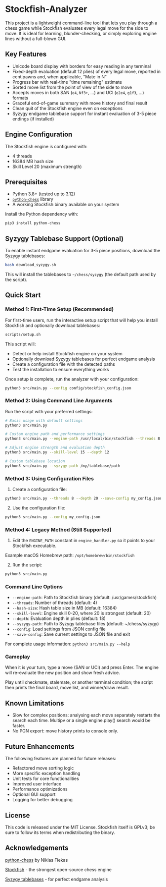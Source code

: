 # Stockfish-Analyzer

This project is a lightweight command-line tool that lets you play through a
chess game while Stockfish evaluates every legal move for the side to move. It
is ideal for learning, blunder-checking, or simply exploring engine lines
without a full-blown GUI.

## Key Features

- Unicode board display with borders for easy reading in any terminal
- Fixed-depth evaluation (default 12 plies) of every legal move, reported in
  centipawns and, when applicable, "Mate in N"
- Progress bar with real-time "time remaining" estimate
- Sorted move list from the point of view of the side to move
- Accepts moves in both SAN (`e4`, `Nf3+`, …) and UCI (`e2e4`, `g1f3`, …)
  formats
- Graceful end-of-game summary with move history and final result
- Clean quit of the Stockfish engine even on exceptions
- Syzygy endgame tablebase support for instant evaluation of 3-5 piece endings
  (if installed)

## Engine Configuration

The Stockfish engine is configured with:
- 4 threads
- 16384 MB hash size
- Skill Level 20 (maximum strength)

## Prerequisites

- Python 3.8+ (tested up to 3.12)
- [`python-chess`](https://pypi.org/project/python-chess/) library
- A working Stockfish binary available on your system

Install the Python dependency with:

```bash
pip3 install python-chess
```

## Syzygy Tablebase Support (Optional)

To enable instant endgame evaluation for 3-5 piece positions, download the
Syzygy tablebases:

```bash
bash download_syzygy.sh
```

This will install the tablebases to `~/chess/syzygy` (the default path used by
the script).

## Quick Start

### Method 1: First-Time Setup (Recommended)

For first-time users, run the interactive setup script that will help you install Stockfish and optionally download tablebases:

```bash
scripts/setup.sh
```

This script will:
- Detect or help install Stockfish engine on your system
- Optionally download Syzygy tablebases for perfect endgame analysis
- Create a configuration file with the detected paths
- Test the installation to ensure everything works

Once setup is complete, run the analyzer with your configuration:

```bash
python3 src/main.py --config config/stockfish_config.json
```

### Method 2: Using Command Line Arguments

Run the script with your preferred settings:

```bash
# Basic usage with default settings
python3 src/main.py

# Custom engine path and performance settings
python3 src/main.py --engine-path /usr/local/bin/stockfish --threads 8 --hash-size 8192

# Adjust engine strength and evaluation depth
python3 src/main.py --skill-level 15 --depth 12

# Custom tablebase location
python3 src/main.py --syzygy-path /my/tablebase/path
```

### Method 3: Using Configuration Files

1. Create a configuration file:

```bash
python3 src/main.py --threads 8 --depth 20 --save-config my_config.json
```

2. Use the configuration file:

```bash
python3 src/main.py --config my_config.json
```

### Method 4: Legacy Method (Still Supported)

1. Edit the `ENGINE_PATH` constant in `engine_handler.py` so it points to your
Stockfish executable.

Example macOS Homebrew path: `/opt/homebrew/bin/stockfish`

2. Run the script:

```bash
python3 src/main.py
```

### Command Line Options

- `--engine-path`: Path to Stockfish binary (default: /usr/games/stockfish)
- `--threads`: Number of threads (default: 4)  
- `--hash-size`: Hash table size in MB (default: 16384)
- `--skill-level`: Engine skill 0-20, where 20 is strongest (default: 20)
- `--depth`: Evaluation depth in plies (default: 18)
- `--syzygy-path`: Path to Syzygy tablebase files (default: ~/chess/syzygy)
- `--config`: Load settings from JSON config file
- `--save-config`: Save current settings to JSON file and exit

For complete usage information: `python3 src/main.py --help`

### Gameplay

When it is your turn, type a move (SAN or UCI) and press Enter. The engine
will re-evaluate the new position and show fresh advice.

Play until checkmate, stalemate, or another terminal condition; the script
then prints the final board, move list, and winner/draw result.

## Known Limitations

- Slow for complex positions: analysing each move separately restarts the
  search each time. Multipv or a single engine.play() search would be faster.
- No PGN export: move history prints to console only.

## Future Enhancements

The following features are planned for future releases:

- Refactored move sorting logic
- More specific exception handling
- Unit tests for core functionalities
- Improved user interface
- Performance optimizations
- Optional GUI support
- Logging for better debugging

## License

This code is released under the MIT License. Stockfish itself is GPLv3; be sure
to follow its terms when redistributing the binary.

## Acknowledgements

[python-chess](https://python-chess.readthedocs.io/en/latest/) by Niklas Fiekas

[Stockfish](https://stockfishchess.org) - the strongest open-source chess
engine

[Syzygy tablebases](https://syzygy-tables.info) - for perfect endgame analysis
